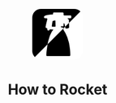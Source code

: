 <p align="center">
  <img width="100" height="100" style="border-radius: 13pt" src="./Resources/how-to-rocket-icon-01.png">
</p>

<h1 align="center">How to Rocket</h1>